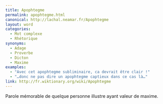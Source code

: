```yaml
---
title: Apophtegme
permalink: apophtegme.html
canonical: http://lachal.neamar.fr/Apophtegme
layout: word
categories:
  - Mot complexe
  - Rhétorique
synonyms:
  - Adage
  - Proverbe
  - Dicton
  - Maxime
examples:
  - "Avec cet apophtegme subliminaire, ca devrait être clair !"
  - "…donc ne pas dire un apophtegme captieux dans ce cas là…"
link: http://fr.wiktionary.org/wiki/Apophtegme
---
```


Parole mémorable de quelque personne illustre ayant valeur de maxime.

